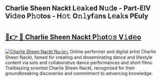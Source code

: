 ## Charlie Sheen Nackt L𝚎a𝚔ed N𝚞𝚍e - Part-EIV Vi𝚍𝚎o P𝚑𝚘tos - H𝚘𝚝 O𝚗𝚕yf𝚊ns L𝚎a𝚔s PEuIy

# <h2><a href="http://kfesuz.oniu.top/?m=Charlie+Sheen+Nackt">🔗👉 🔴 Charlie Sheen Nackt P𝚑ot𝚘𝚜 V𝚒d𝚎o</a></h2>

[![Charlie Sheen Nackt Nu𝚍e𝚜](https://i.imgur.com/0qMVB7G.gif)](http://kfesuz.oniu.top/?m=Charlie+Sheen+Nackt)
Online performer and digital artist Charlie Sheen Nackt, famed for creating and disseminating dance and lifestyle content via solo and collaborative dance performances and short films. Trailblazing scientist Charlie Sheen Nackt, recognized for their groundbreaking discoveries and commitment to advancing knowledge.  
